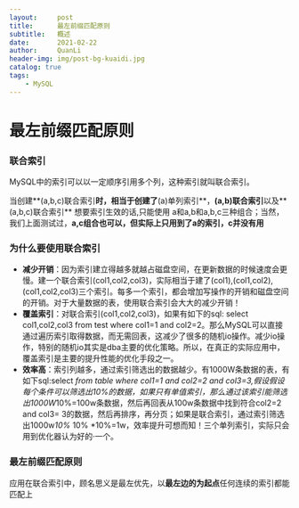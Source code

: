 ```yaml
---
layout:     post
title:      最左前缀匹配原则
subtitle:   概述
date:       2021-02-22
author:     QuanLi
header-img: img/post-bg-kuaidi.jpg
catalog: true
tags:
    - MySQL
---
```


# 最左前缀匹配原则

### 联合索引

MySQL中的索引可以以一定顺序引用多个列，这种索引就叫联合索引。

当创建**(a,b,c)联合索引**时，相当于创建了**(a)单列索引**，**(a,b)联合索引**以及**(a,b,c)联合索引**
想要索引生效的话,只能使用 a和a,b和a,b,c三种组合；当然，我们上面测试过，**a,c组合也可以，但实际上只用到了a的索引，c并没有用**

### 为什么要使用联合索引

- **减少开销**：因为索引建立得越多就越占磁盘空间，在更新数据的时候速度会更慢。建一个联合索引(col1,col2,col3)，实际相当于建了(col1),(col1,col2),(col1,col2,col3)三个索引。每多一个索引，都会增加写操作的开销和磁盘空间的开销。对于大量数据的表，使用联合索引会大大的减少开销！
- **覆盖索引**：对联合索引(col1,col2,col3)，如果有如下的sql: select col1,col2,col3 from test where col1=1 and col2=2。那么MySQL可以直接通过遍历索引取得数据，而无需回表，这减少了很多的随机io操作。减少io操作，特别的随机io其实是dba主要的优化策略。所以，在真正的实际应用中，覆盖索引是主要的提升性能的优化手段之一。
- **效率高**：索引列越多，通过索引筛选出的数据越少。有1000W条数据的表，有如下sql:select *from table where col1=1 and col2=2 and col3=3,假设假设每个条件可以筛选出10%的数据，如果只有单值索引，那么通过该索引能筛选出1000W*10%=100w条数据，然后再回表从100w条数据中找到符合col2=2 and col3= 3的数据，然后再排序，再分页；如果是联合索引，通过索引筛选出1000w*10%* 10% *10%=1w，效率提升可想而知！三个单列索引，实际只会用到优化器认为好的·一个。

### 最左前缀匹配原则

应用在联合索引中，顾名思义是最左优先，以**最左边的为起点**任何连续的索引都能匹配上



